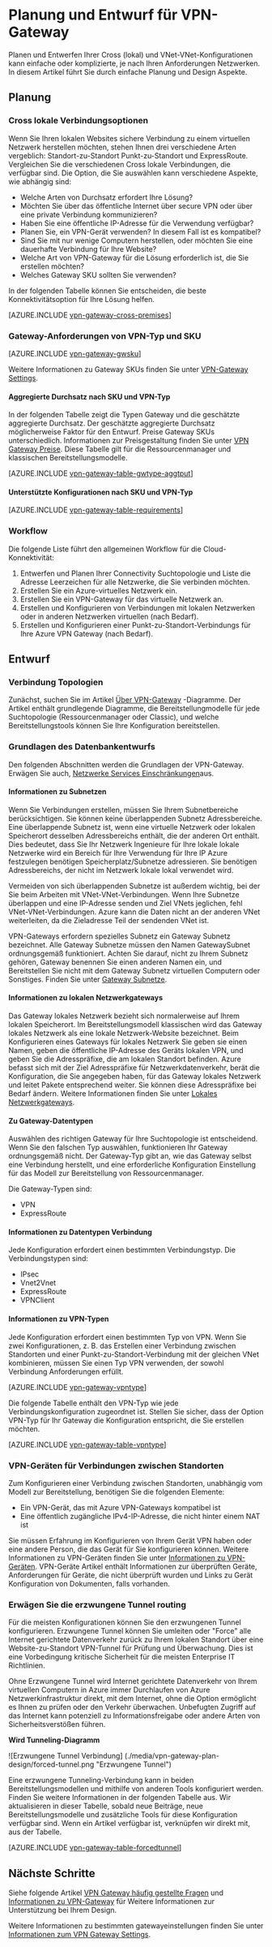 <properties 
   pageTitle="VPN-Gateway Planung und Design | Microsoft Azure"
   description="Erfahren Sie mehr über VPN-Gateway Planung und Design für Cross lokale, Hybrid und VNet-VNet-Verbindungen"
   services="vpn-gateway"
   documentationCenter="na"
   authors="cherylmc"
   manager="carmonm"
   editor=""
   tags="azure-service-management,azure-resource-manager"/>
<tags 
   ms.service="vpn-gateway"
   ms.devlang="na"
   ms.topic="article"
   ms.tgt_pltfrm="na"
   ms.workload="infrastructure-services"
   ms.date="10/18/2016"
   ms.author="cherylmc"/>

# <a name="planning-and-design-for-vpn-gateway"></a>Planung und Entwurf für VPN-Gateway

Planen und Entwerfen Ihrer Cross (lokal) und VNet-VNet-Konfigurationen kann einfache oder komplizierte, je nach Ihren Anforderungen Netzwerken. In diesem Artikel führt Sie durch einfache Planung und Design Aspekte.

## <a name="planning"></a>Planung


### <a name="compare"></a>Cross lokale Verbindungsoptionen

Wenn Sie Ihren lokalen Websites sichere Verbindung zu einem virtuellen Netzwerk herstellen möchten, stehen Ihnen drei verschiedene Arten vergeblich: Standort-zu-Standort Punkt-zu-Standort und ExpressRoute. Vergleichen Sie die verschiedenen Cross lokale Verbindungen, die verfügbar sind. Die Option, die Sie auswählen kann verschiedene Aspekte, wie abhängig sind:


- Welche Arten von Durchsatz erfordert Ihre Lösung?
- Möchten Sie über das öffentliche Internet über secure VPN oder über eine private Verbindung kommunizieren?
- Haben Sie eine öffentliche IP-Adresse für die Verwendung verfügbar?
- Planen Sie, ein VPN-Gerät verwenden? In diesem Fall ist es kompatibel?
- Sind Sie mit nur wenige Computern herstellen, oder möchten Sie eine dauerhafte Verbindung für Ihre Website?
- Welche Art von VPN-Gateway für die Lösung erforderlich ist, die Sie erstellen möchten?
- Welches Gateway SKU sollten Sie verwenden?


In der folgenden Tabelle können Sie entscheiden, die beste Konnektivitätsoption für Ihre Lösung helfen.


[AZURE.INCLUDE [vpn-gateway-cross-premises](../../includes/vpn-gateway-cross-premises-include.md)]



### <a name="gwrequire"></a>Gateway-Anforderungen von VPN-Typ und SKU

[AZURE.INCLUDE [vpn-gateway-gwsku](../../includes/vpn-gateway-gwsku-include.md)]

Weitere Informationen zu Gateway SKUs finden Sie unter [VPN-Gateway Settings](vpn-gateway-about-vpn-gateway-settings.md#gwsku).

#### <a name="aggregate-throughput-by-sku-and-vpn-type"></a>Aggregierte Durchsatz nach SKU und VPN-Typ

In der folgenden Tabelle zeigt die Typen Gateway und die geschätzte aggregierte Durchsatz. Der geschätzte aggregierte Durchsatz möglicherweise Faktor für den Entwurf.
Preise Gateway SKUs unterschiedlich. Informationen zur Preisgestaltung finden Sie unter [VPN Gateway Preise](https://azure.microsoft.com/pricing/details/vpn-gateway/). Diese Tabelle gilt für die Ressourcenmanager und klassischen Bereitstellungsmodelle.

[AZURE.INCLUDE [vpn-gateway-table-gwtype-aggtput](../../includes/vpn-gateway-table-gwtype-aggtput-include.md)] 

#### <a name="supported-configurations-by-sku-and-vpn-type"></a>Unterstützte Konfigurationen nach SKU und VPN-Typ

[AZURE.INCLUDE [vpn-gateway-table-requirements](../../includes/vpn-gateway-table-requirements-include.md)] 

### <a name="wf"></a>Workflow

Die folgende Liste führt den allgemeinen Workflow für die Cloud-Konnektivität:

1.  Entwerfen und Planen Ihrer Connectivity Suchtopologie und Liste die Adresse Leerzeichen für alle Netzwerke, die Sie verbinden möchten.
2.  Erstellen Sie ein Azure-virtuelles Netzwerk ein. 
3.  Erstellen Sie ein VPN-Gateway für das virtuelle Netzwerk an.
4.  Erstellen und Konfigurieren von Verbindungen mit lokalen Netzwerken oder in anderen Netzwerken virtuellen (nach Bedarf).
5.  Erstellen und Konfigurieren einer Punkt-zu-Standort-Verbindungs für Ihre Azure VPN Gateway (nach Bedarf).
 

## <a name="design"></a>Entwurf

### <a name="topologies"></a>Verbindung Topologien

Zunächst, suchen Sie im Artikel [Über VPN-Gateway](vpn-gateway-about-vpngateways.md) -Diagramme. Der Artikel enthält grundlegende Diagramme, die Bereitstellungmodelle für jede Suchtopologie (Ressourcenmanager oder Classic), und welche Bereitstellungstools können Sie Ihre Konfiguration bereitstellen.   

### <a name="designbasics"></a>Grundlagen des Datenbankentwurfs

Den folgenden Abschnitten werden die Grundlagen der VPN-Gateway. Erwägen Sie auch, [Netzwerke Services Einschränkungen](../articles/azure-subscription-service-limits.md#networking-limits)aus.


#### <a name="subnets"></a>Informationen zu Subnetzen

Wenn Sie Verbindungen erstellen, müssen Sie Ihrem Subnetbereiche berücksichtigen. Sie können keine überlappenden Subnetz Adressbereiche. Eine überlappende Subnetz ist, wenn eine virtuelle Netzwerk oder lokalen Speicherort desselben Adressbereichs enthält, die der anderen Ort enthält. Dies bedeutet, dass Sie Ihr Netzwerk Ingenieure für Ihre lokale lokale Netzwerke wird ein Bereich für Ihre Verwendung für Ihre IP Azure festzulegen benötigen Speicherplatz/Subnetze adressieren. Sie benötigen Adressbereichs, der nicht im Netzwerk lokale lokal verwendet wird. 

Vermeiden von sich überlappenden Subnetze ist außerdem wichtig, bei der Sie beim Arbeiten mit VNet-VNet-Verbindungen. Wenn Ihre Subnetze überlappen und eine IP-Adresse senden und Ziel VNets jeglichen, fehl VNet-VNet-Verbindungen. Azure kann die Daten nicht an der anderen VNet weiterleiten, da die Zieladresse Teil der sendenden VNet ist. 

VPN-Gateways erfordern spezielles Subnetz ein Gateway Subnetz bezeichnet. Alle Gateway Subnetze müssen den Namen GatewaySubnet ordnungsgemäß funktioniert. Achten Sie darauf, nicht zu Ihrem Subnetz gehören, Gateway benennen Sie einen anderen Namen ein, und Bereitstellen Sie nicht mit dem Gateway Subnetz virtuellen Computern oder Sonstiges. Finden Sie unter [Gateway Subnetze](vpn-gateway-about-vpn-gateway-settings.md#gwsub).

#### <a name="local"></a>Informationen zu lokalen Netzwerkgateways

Das Gateway lokales Netzwerk bezieht sich normalerweise auf Ihrem lokalen Speicherort. Im Bereitstellungsmodell klassischen wird das Gateway lokales Netzwerk als eine lokale Netzwerk-Website bezeichnet. Beim Konfigurieren eines Gateways für lokales Netzwerk Sie geben sie einen Namen, geben die öffentliche IP-Adresse des Geräts lokalen VPN, und geben Sie die Adresspräfixe, die am lokalen Standort befinden. Azure befasst sich mit der Ziel Adresspräfixe für Netzwerkdatenverkehr, berät die Konfiguration, die Sie angegeben haben, für das Gateway lokales Netzwerk und leitet Pakete entsprechend weiter. Sie können diese Adresspräfixe bei Bedarf ändern. Weitere Informationen finden Sie unter [Lokales Netzwerkgateways](vpn-gateway-about-vpn-gateway-settings.md#lng).


#### <a name="gwtype"></a>Zu Gateway-Datentypen

Auswählen des richtigen Gateway für Ihre Suchtopologie ist entscheidend. Wenn Sie den falschen Typ auswählen, funktionieren Ihr Gateway ordnungsgemäß nicht. Der Gateway-Typ gibt an, wie das Gateway selbst eine Verbindung herstellt, und eine erforderliche Konfiguration Einstellung für das Modell zur Bereitstellung von Ressourcenmanager.

Die Gateway-Typen sind:

- VPN
- ExpressRoute

#### <a name="connectiontype"></a>Informationen zu Datentypen Verbindung

Jede Konfiguration erfordert einen bestimmten Verbindungstyp. Die Verbindungstypen sind:

- IPsec
- Vnet2Vnet
- ExpressRoute
- VPNClient


#### <a name="vpntype"></a>Informationen zu VPN-Typen

Jede Konfiguration erfordert einen bestimmten Typ von VPN. Wenn Sie zwei Konfigurationen, z. B. das Erstellen einer Verbindung zwischen Standorten und einer Punkt-zu-Standort-Verbindung mit der gleichen VNet kombinieren, müssen Sie einen Typ VPN verwenden, der sowohl Verbindung Anforderungen erfüllt.

[AZURE.INCLUDE [vpn-gateway-vpntype](../../includes/vpn-gateway-vpntype-include.md)] 

Die folgende Tabelle enthält den VPN-Typ wie jede Verbindungskonfiguration zugeordnet ist. Stellen Sie sicher, dass der Option VPN-Typ für Ihr Gateway die Konfiguration entspricht, die Sie erstellen möchten. 


[AZURE.INCLUDE [vpn-gateway-table-vpntype](../../includes/vpn-gateway-table-vpntype-include.md)] 

### <a name="devices"></a>VPN-Geräten für Verbindungen zwischen Standorten

Zum Konfigurieren einer Verbindung zwischen Standorten, unabhängig vom Modell zur Bereitstellung, benötigen Sie die folgenden Elemente:

- Ein VPN-Gerät, das mit Azure VPN-Gateways kompatibel ist
- Eine öffentlich zugängliche IPv4-IP-Adresse, die nicht hinter einem NAT ist

Sie müssen Erfahrung im Konfigurieren von Ihrem Gerät VPN haben oder eine andere Person, die das Gerät für Sie konfigurieren können. Weitere Informationen zu VPN-Geräten finden Sie unter [Informationen zu VPN-Geräten](vpn-gateway-about-vpn-devices.md). VPN-Geräte Artikel enthält Informationen zur überprüften Geräte, Anforderungen für Geräte, die nicht überprüft wurden und Links zu Gerät Konfiguration von Dokumenten, falls vorhanden.

### <a name="forcedtunnel"></a>Erwägen Sie die erzwungene Tunnel routing

Für die meisten Konfigurationen können Sie den erzwungenen Tunnel konfigurieren. Erzwungene Tunnel können Sie umleiten oder "Force" alle Internet gerichtete Datenverkehr zurück zu Ihrem lokalen Standort über eine Website-zu-Standort VPN-Tunnel für Prüfung und Überwachung. Dies ist eine Vorbedingung kritische Sicherheit für die meisten Enterprise IT Richtlinien. 

Ohne Erzwungene Tunnel wird Internet gerichtete Datenverkehr von Ihrem virtuellen Computern in Azure immer Durchlaufen von Azure Netzwerkinfrastruktur direkt, mit dem Internet, ohne die Option ermöglicht es Ihnen zu prüfen oder den Verkehr überwachen. Unbefugten Zugriff auf das Internet kann potenziell zu Informationsfreigabe oder andere Arten von Sicherheitsverstößen führen.

**Wird Tunneling-Diagramm**

![Erzwungene Tunnel Verbindung] (./media/vpn-gateway-plan-design/forced-tunnel.png "Erzwungene Tunnel")

Eine erzwungene Tunneling-Verbindung kann in beiden Bereitstellungsmodellen und mithilfe von anderen Tools konfiguriert werden. Finden Sie weitere Informationen in der folgenden Tabelle aus. Wir aktualisieren in dieser Tabelle, sobald neue Beiträge, neue Bereitstellungsmodelle und zusätzliche Tools für diese Konfiguration verfügbar sind. Wenn ein Artikel verfügbar ist, verknüpfen wir direkt mit, aus der Tabelle.

[AZURE.INCLUDE [vpn-gateway-table-forcedtunnel](../../includes/vpn-gateway-table-forcedtunnel-include.md)] 



## <a name="next-steps"></a>Nächste Schritte

Siehe folgende Artikel [VPN Gateway häufig gestellte Fragen](vpn-gateway-vpn-faq.md) und [Informationen zu VPN-Gateway](vpn-gateway-about-vpngateways.md) für Weitere Informationen zur Unterstützung bei Ihrem Design.

Weitere Informationen zu bestimmten gatewayeinstellungen finden Sie unter [Informationen zum VPN Gateway Settings](vpn-gateway-about-vpn-gateway-settings.md).




